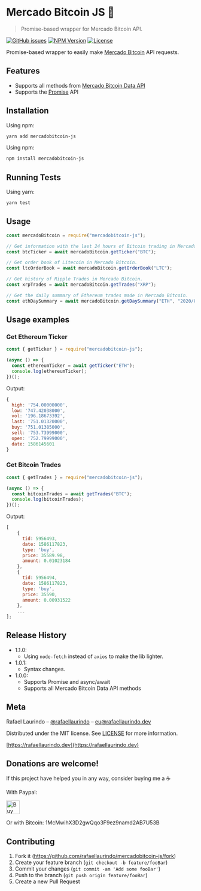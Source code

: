 # Mercado Bitcoin JS :currency_exchange:

> Promise-based wrapper for Mercado Bitcoin API.

[![GitHub issues][issues-image]][issues-url]
[![NPM Version][npm-version]][npm-url]
[![License][license-image]][license-url]

Promise-based wrapper to easily make [Mercado Bitcoin](https://www.mercadobitcoin.com.br/) API requests.

## Features

- Supports all methods from [Mercado Bitcoin Data API](https://www.mercadobitcoin.com.br/api-doc/)
- Supports the [Promise](https://developer.mozilla.org/en-US/docs/Web/JavaScript/Reference/Global_Objects/Promise) API

## Installation

Using npm:

```bash
yarn add mercadobitcoin-js
```

Using npm:

```bash
npm install mercadobitcoin-js
```

## Running Tests

Using yarn:

```bash
yarn test
```

## Usage

```javascript
const mercadoBitcoin = require("mercadobitcoin-js");

// Get information with the last 24 hours of Bitcoin trading in Mercado Bitcoin.
const btcTicker = await mercadoBitcoin.getTicker("BTC");

// Get order book of Litecoin in Mercado Bitcoin.
const ltcOrderBook = await mercadoBitcoin.getOrderBook("LTC");

// Get history of Ripple Trades in Mercado Bitcoin.
const xrpTrades = await mercadoBitcoin.getTrades("XRP");

// Get the daily summary of Ethereum trades made in Mercado Bitcoin.
const ethDaySummary = await mercadoBitcoin.getDaySummary("ETH", "2020/04/05");
```

## Usage examples

### Get Ethereum Ticker

```javascript
const { getTicker } = require("mercadobitcoin-js");

(async () => {
  const ethereumTicker = await getTicker("ETH");
  console.log(ethereumTicker);
})();
```

Output:

```javascript
{
  high: '754.00000000',
  low: '747.42038000',
  vol: '196.18673392',
  last: '751.01320000',
  buy: '751.01385000',
  sell: '753.73999000',
  open: '752.79999000',
  date: 1586145601
}
```

### Get Bitcoin Trades

```javascript
const { getTrades } = require("mercadobitcoin-js");

(async () => {
  const bitcoinTrades = await getTrades("BTC");
  console.log(bitcoinTrades);
})();
```

Output:

```javascript
[
    {
      tid: 5956493,
      date: 1586117823,
      type: 'buy',
      price: 35589.98,
      amount: 0.01023184
    },
    {
      tid: 5956494,
      date: 1586117823,
      type: 'buy',
      price: 35590,
      amount: 0.00931522
    },
    ...
];
```

## Release History

- 1.1.0:
  - Using `node-fetch` instead of `axios` to make the lib lighter.
- 1.0.1:
  - Syntax changes.
- 1.0.0:
  - Supports Promise and async/await
  - Supports all Mercado Bitcoin Data API methods

## Meta

Rafael Laurindo – [@rafaellaurindo](https://linkedin.com/in/rafaellaurindo) – eu@rafaellaurindo.dev

Distributed under the MIT license. See [LICENSE](https://github.com/rafaellaurindo/mercadobitcoin-js/blob/master/LICENSE) for more information.

[https://rafaellaurindo.dev](https://rafaellaurindo.dev)

## Donations are welcome!

If this project have helped you in any way, consider buying me a :coffee:

With Paypal:

<a href='https://ko-fi.com/M4M61SK64' target='_blank'><img height='36' style='border:0px;height:36px;' src='https://cdn.ko-fi.com/cdn/kofi3.png?v=2' border='0' alt='Buy Me a Coffee at ko-fi.com' /></a>

Or with Bitcoin: 1McMwihX3D2gwQqo3F9ez9namd2AB7U53B

## Contributing

1. Fork it (<https://github.com/rafaellaurindo/mercadobitcoin-js/fork>)
2. Create your feature branch (`git checkout -b feature/fooBar`)
3. Commit your changes (`git commit -am 'Add some fooBar'`)
4. Push to the branch (`git push origin feature/fooBar`)
5. Create a new Pull Request

[issues-image]: https://img.shields.io/github/issues/rafaellaurindo/mercadobitcoin-js.svg
[issues-url]: https://github.com/rafaellaurindo/mercadobitcoin-js/issues
[npm-version]: https://img.shields.io/npm/v/mercadobitcoin-js.svg
[npm-url]: https://npmjs.org/package/mercadobitcoin-js
[license-image]: https://img.shields.io/github/license/rafaellaurindo/mercadobitcoin-js.svg
[license-url]: https://github.com/rafaellaurindo/mercadobitcoin-js/blob/master/LICENSE
